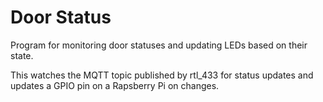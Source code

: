 # Door Status

Program for monitoring door statuses and updating LEDs based on their state.

This watches the MQTT topic published by rtl_433 for status updates and updates
a GPIO pin on a Rapsberry Pi on changes.
